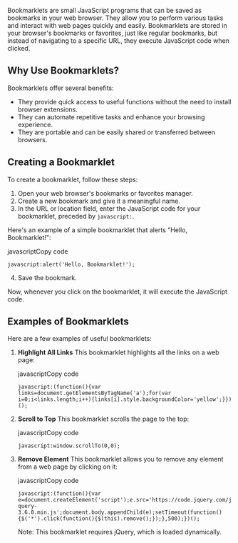 Bookmarklets are small JavaScript programs that can be saved as bookmarks in your web browser. They allow you to perform various tasks and interact with web pages quickly and easily. Bookmarklets are stored in your browser's bookmarks or favorites, just like regular bookmarks, but instead of navigating to a specific URL, they execute JavaScript code when clicked.

## Why Use Bookmarklets?

Bookmarklets offer several benefits:

- They provide quick access to useful functions without the need to install browser extensions.
- They can automate repetitive tasks and enhance your browsing experience.
- They are portable and can be easily shared or transferred between browsers.

## Creating a Bookmarklet

To create a bookmarklet, follow these steps:

1. Open your web browser's bookmarks or favorites manager.
2. Create a new bookmark and give it a meaningful name.
3. In the URL or location field, enter the JavaScript code for your bookmarklet, preceded by `javascript:`.

Here's an example of a simple bookmarklet that alerts "Hello, Bookmarklet!":

javascriptCopy code

`javascript:alert('Hello, Bookmarklet!');`

4. Save the bookmark.

Now, whenever you click on the bookmarklet, it will execute the JavaScript code.

## Examples of Bookmarklets

Here are a few examples of useful bookmarklets:

1. **Highlight All Links** This bookmarklet highlights all the links on a web page:
    
    javascriptCopy code
    
    `javascript:(function(){var links=document.getElementsByTagName('a');for(var i=0;i<links.length;i++){links[i].style.backgroundColor='yellow';}})();`
    
2. **Scroll to Top** This bookmarklet scrolls the page to the top:
    
    javascriptCopy code
    
    `javascript:window.scrollTo(0,0);`
    
3. **Remove Element** This bookmarklet allows you to remove any element from a web page by clicking on it:
    
    javascriptCopy code
    
    `javascript:(function(){var e=document.createElement('script');e.src='https://code.jquery.com/jquery-3.6.0.min.js';document.body.appendChild(e);setTimeout(function(){$('*').click(function(){$(this).remove();});},500);})();`
    
    Note: This bookmarklet requires jQuery, which is loaded dynamically.
    

